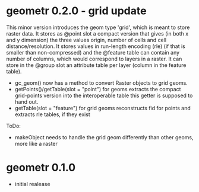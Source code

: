 # geometr 0.2.0 - grid update

This minor version introduces the geom type 'grid', which is meant to store raster data. It stores as @point slot a compact version that gives (in both x and y dimension) the three values origin, number of cells and cell distance/resolution. It stores values in run-length encoding (rle) (if that is smaller than non-compressed) and the @feature table can contain any number of columns, which would correspond to layers in a raster. It can store in the @group slot an attribute table per layer (column in the feature table).

- gc_geom() now has a method to convert Raster objects to grid geoms.
- getPoints()/getTable(slot = "point") for geoms extracts the compact grid-points version into the interoperable table this getter is supposed to hand out.
- getTable(slot = "feature") for grid geoms reconstructs fid for points and extracts rle tables, if they exist

ToDo:
- makeObject needs to handle the grid geom differently than other geoms, more like a raster

# geometr 0.1.0

- initial realease
